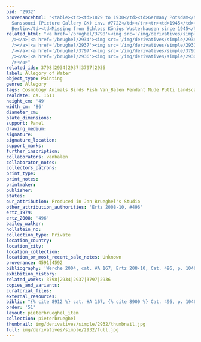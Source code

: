 ```yaml
---
pid: '2932'
provenancehtml: "<table><tr><td>1829 to 1930</td><td>Germany Potsdam</td><td>Schloss
  Sanssouci (Picture Gallery GK) inv. #7722</td></tr><tr><td>1945</td><td>Germany
  Berlin</td><td>Missing from Schloss Königs Wusterhausen since 1945</td></tr></table>"
related_html: "<a href='/brughel/3798'><img src='/img/derivatives/simple/3798/thumbnail.jpg'
  /></a>|<a href='/brughel/2934'><img src='/img/derivatives/simple/2934/thumbnail.jpg'
  /></a>|<a href='/brughel/2937'><img src='/img/derivatives/simple/2937/thumbnail.jpg'
  /></a>|<a href='/brughel/3797'><img src='/img/derivatives/simple/3797/thumbnail.jpg'
  /></a>|<a href='/brughel/2936'><img src='/img/derivatives/simple/2936/thumbnail.jpg'
  /></a>"
related_ids: 3798|2934|2937|3797|2936
label: Allegory of Water
object_type: Painting
genre: Allegory
tags: Cosmology Animals Birds Fish Van_Balen Pendant Nude Putti Landscape
realdate: ca. 1611
height_cm: '49'
width_cm: '86'
diameter_cm:
plate_dimensions:
support: Panel
drawing_medium:
signature:
signature_location:
support_marks:
further_inscription:
collaborators: vanbalen
collaborator_notes:
collectors_patrons:
print_type:
print_notes:
printmaker:
publisher:
states:
our_attribution: Produced in Jan Brueghel's Studio
other_attribution_authorities: 'Ertz 2008-10, #496'
ertz_1979:
ertz_2008: '496'
bailey_walker:
hollstein_no:
collection_type: Private
location_country:
location_city:
location_collection:
location_or_most_recent_sale_notes: Unknown
provenance: 4591|4592
bibliography: 'Werche 2004, cat. #A 167; Ertz 208-10, Cat. 496, p. 1046'
exhibition_history:
related_works: 3798|2934|2937|3797|2936
copies_and_variants:
curatorial_files:
external_resources:
biblio: "{% cite 8912 %} cat. #A 167, {% cite 8900 %} Cat. 496, p. 1046"
order: '51'
layout: pieterbrueghel_item
collection: pieterbrueghel
thumbnail: img/derivatives/simple/2932/thumbnail.jpg
full: img/derivatives/simple/2932/full.jpg
---
```

